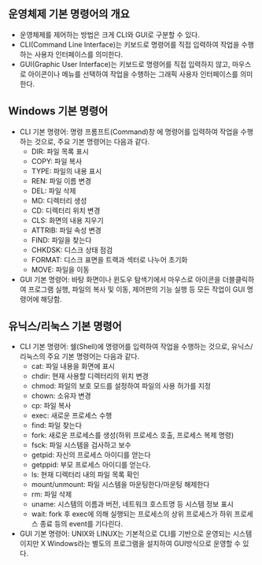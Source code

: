 ## 운영체제 기본 명령어의 개요

- 운영체제를 제어하는 방법은 크게 CLI와 GUI로 구분할 수 있다.
- CLI(Command Line Interface)는 키보드로 명령어를 직접 입력하여 작업을 수행하는 사용자 인터페이스를 의미한다.
- GUI(Graphic User Interface)는 키보드로 명령어를 직접 입력하지 않고, 마우스로 아이콘이나 메뉴를 선택하여 작업을 수행하는 그래픽 사용자 인터페이스를 의미한다.

## Windows 기본 명령어

- CLI 기본 명령어: 명령 프롬프트(Command)창 에 명령어를 입력하여 작업을 수행하는 것으로, 주요 기본 명령어는 다음과 같다.
  - DIR: 파일 목록 표시
  - COPY: 파일 복사
  - TYPE: 파일의 내용 표시
  - REN: 파일 이름 변경
  - DEL: 파일 삭제
  - MD: 디렉터리 생성
  - CD: 디렉터리 위치 변경
  - CLS: 화면의 내용 지우기
  - ATTRIB: 파일 속성 변경
  - FIND: 파일을 찾는다
  - CHKDSK: 디스크 상태 점검
  - FORMAT: 디스크 표면을 트랙과 섹터로 나누어 초기화
  - MOVE: 파일을 이동
 - GUI 기본 명령어: 바탕 화면이나 윈도우 탐색기에서 마우스로 아이콘을 더블클릭하여 프로그램 실행, 파일의 복사 및 이동, 제어판의 기능 실행 등 모든 작업이 GUI 명령어에 해당함.

## 유닉스/리눅스 기본 명령어

- CLI 기본 명령어: 쉘(Shell)에 명령어를 입력하여 작업을 수행하는 것으로, 유닉스/리눅스의 주요 기본 명령어는 다음과 같다.
  - cat: 파일 내용을 화면에 표시
  - chdir: 현재 사용할 디렉터리의 위치 변경
  - chmod: 파일의 보호 모드를 설정하여 파일의 사용 허가를 지정
  - chown: 소유자 변경
  - cp: 파일 복사
  - exec: 새로운 프로세스 수행
  - find: 파일 찾는다
  - fork: 새로운 프로세스를 생성(하위 프로세스 호출, 프로세스 복제 명령)
  - fsck: 파일 시스템을 검사하고 보수
  - getpid: 자신의 프로세스 아이디를 얻는다
  - getppid: 부모 프로세스 아이디를 얻는다.
  - ls: 현재 디렉터리 내의 파일 목록 확인
  - mount/unmount: 파일 시스템을 마운팅한다/마운팅 해제한다
  - rm: 파일 삭제
  - uname: 시스템의 이름과 버전, 네트워크 호스트명 등 시스템 정보 표시
  - wait: fork 후 exec에 의해 실행되는 프로세스의 상위 프로세스가 하위 프로세스 종료 등의 event를 기다린다.
 - GUI 기본 명령어: UNIX와 LINUX는 기본적으로 CLI를 기반으로 운영되는 시스템이지만 X Windows라는 별도의 프로그램을 설치하여 GUI방식으로 운영할 수 있다.

